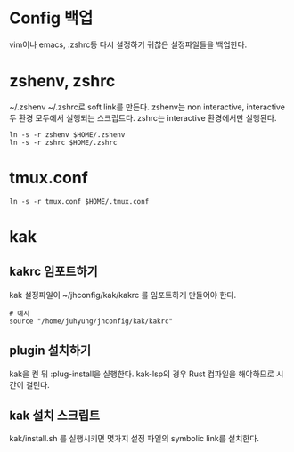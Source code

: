 # Config 백업

vim이나 emacs, .zshrc등 다시 설정하기 귀찮은 설정파일들을 백업한다.

# zshenv, zshrc

~/.zshenv ~/.zshrc로 soft link를 만든다. zshenv는 non interactive, interactive 두 환경 모두에서 실행되는 스크립트다. zshrc는 interactive 환경에서만 실행된다.

```
ln -s -r zshenv $HOME/.zshenv
ln -s -r zshrc $HOME/.zshrc
```

# tmux.conf

```
ln -s -r tmux.conf $HOME/.tmux.conf
```

# kak

## kakrc 임포트하기

kak 설정파일이 ~/jhconfig/kak/kakrc 를 임포트하게 만들어야 한다.

```
# 예시
source "/home/juhyung/jhconfig/kak/kakrc"
```

## plugin 설치하기

kak을 켠 뒤 :plug-install을 실행한다.
kak-lsp의 경우 Rust 컴파일을 해야하므로 시간이 걸린다.

## kak 설치 스크립트

kak/install.sh 를 실행시키면 몇가지 설정 파일의 symbolic link를 설치한다.

